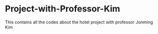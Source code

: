 # Project-with-Professor-Kim
This contains all the codes about the hotel project with professor Jonming Kim
